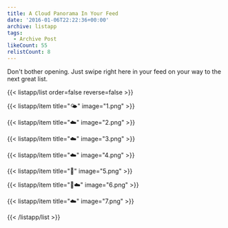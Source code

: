 ```yaml
---
title: A Cloud Panorama In Your Feed
date: '2016-01-06T22:22:36+00:00'
archive: listapp
tags: 
  - Archive Post
likeCount: 55
relistCount: 8
---
```


Don't bother opening. Just swipe right here in your feed on your way to the next great list.

<!--more-->

{{< listapp/list order=false reverse=false >}}

   {{< listapp/item title="🌤"
      image="1.png" >}}

   {{< listapp/item title="☁️"
      image="2.png" >}}

   {{< listapp/item title="☁️"
      image="3.png" >}}

   {{< listapp/item title="☁️"
      image="4.png" >}}

   {{< listapp/item title="🌳"
      image="5.png" >}}

   {{< listapp/item title="🌳☁️"
      image="6.png" >}}

   {{< listapp/item title="☁️"
      image="7.png" >}}

{{< /listapp/list >}}
